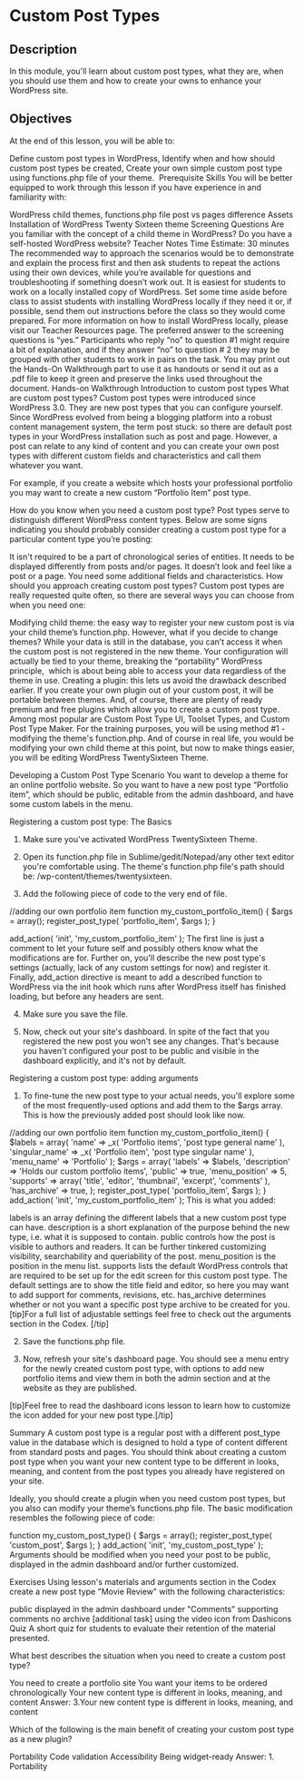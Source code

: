 # Custom Post Types

## Description
In this module, you'll learn about custom post types, what they are, when you should use them and how to create your owns to enhance your WordPress site.

## Objectives
At the end of this lesson, you will be able to:

Define custom post types in WordPress,
Identify when and how should custom post types be created,
Create your own simple custom post type using functions.php file of your theme.
 Prerequisite Skills
You will be better equipped to work through this lesson if you have experience in and familiarity with:

WordPress child themes,
functions.php file
post vs pages difference
Assets
Installation of WordPress
Twenty Sixteen theme
Screening Questions
Are you familiar with the concept of a child theme in WordPress?
Do you have a self-hosted WordPress website?
Teacher Notes
Time Estimate: 30 minutes
The recommended way to approach the scenarios would be to demonstrate and explain the process first and then ask students to repeat the actions using their own devices, while you’re available for questions and troubleshooting if something doesn’t work out.
It is easiest for students to work on a locally installed copy of WordPress. Set some time aside before class to assist students with installing WordPress locally if they need it or, if possible, send them out instructions before the class so they would come prepared. For more information on how to install WordPress locally, please visit our Teacher Resources page.
The preferred answer to the screening questions is “yes.” Participants who reply “no” to question #1 might require a bit of explanation, and if they answer “no” to question # 2 they may be grouped with other students to work in pairs on the task.
You may print out the Hands-On Walkthrough part to use it as handouts or send it out as a .pdf file to keep it green and preserve the links used throughout the document.
Hands-on Walkthrough
Introduction to custom post types
What are custom post types?
Custom post types were introduced since WordPress 3.0. They are new post types that you can configure yourself. Since WordPress evolved from being a blogging platform into a robust content management system, the term post stuck: so there are default post types in your WordPress installation such as post and page. However, a post can relate to any kind of content and you can create your own post types with different custom fields and characteristics and call them whatever you want.

For example, if you create a website which hosts your professional portfolio you may want to create a new custom “Portfolio Item” post type.

How do you know when you need a custom post type?
Post types serve to distinguish different WordPress content types. Below are some signs indicating you should probably consider creating a custom post type for a particular content type you’re posting:

It isn't required to be a part of chronological series of entities.
It needs to be displayed differently from posts and/or pages.
It doesn’t look and feel like a post or a page.
You need some additional fields and characteristics.
How should you approach creating custom post types?
Custom post types are really requested quite often, so there are several ways you can choose from when you need one:

Modifying child theme: the easy way to register your new custom post is via your child theme’s function.php. However, what if you decide to change themes? While your data is still in the database, you can’t access it when the custom post is not registered in the new theme. Your configuration will actually be tied to your theme, breaking the “portability” WordPress principle,  which is about being able to access your data regardless of the theme in use.
Creating a plugin: this lets us avoid the drawback described earlier. If you create your own plugin out of your custom post, it will be portable between themes.
And, of course, there are plenty of ready premium and free plugins which allow you to create a custom post type. Among most popular are Custom Post Type UI, Toolset Types, and Custom Post Type Maker.
For the training purposes, you will be using method #1 - modifying the theme's function.php. And of course in real life, you would be modifying your own child theme at this point, but now to make things easier, you will be editing WordPress TwentySixteen Theme.

Developing a Custom Post Type
Scenario
You want to develop a theme for an online portfolio website. So you want to have a new post type “Portfolio item”, which should be public, editable from the admin dashboard, and have some custom labels in the menu.

Registering a custom post type: The Basics
1. Make sure you've activated WordPress TwentySixteen Theme.

2. Open its function.php file in Sublime/gedit/Notepad/any other text editor you're comfortable using. The theme's function.php file's path should be: <your root WP folder>/wp-content/themes/twentysixteen.

3. Add the following piece of code to the very end of file.

//adding our own portfolio item
function my_custom_portfolio_item() {
$args = array();
register_post_type( 'portfolio_item', $args );
}

add_action( 'init', 'my_custom_portfolio_item' );
The first line is just a comment to let your future self and possibly others know what the modifications are for. Further on, you'll describe the new post type's settings (actually, lack of any custom settings for now) and register it. Finally, add_action directive is meant to add a described function to WordPress via the init hook which runs after WordPress itself has finished loading, but before any headers are sent.



4. Make sure you save the file.

5. Now, check out your site's dashboard. In spite of the fact that you registered the new post you won't see any changes. That's because you haven't configured your post to be public and visible in the dashboard explicitly, and it's not by default.

Registering a custom post type: adding arguments
1. To fine-tune the new post type to your actual needs, you'll explore some of the most frequently-used options and add them to the $args array. This is how the previously added post should look like now.

//adding our own portfolio item
function my_custom_portfolio_item() {
  $labels = array(
    'name'               => _x( 'Portfolio items', 'post type general name' ),
    'singular_name'      => _x( 'Portfolio item', 'post type singular name' ),
    'menu_name'          => 'Portfolio'
  );
    $args = array(
    'labels'        => $labels,
    'description'   => 'Holds our custom portfolio items',
    'public'        => true,
    'menu_position' => 5,
    'supports'      => array( 'title', 'editor', 'thumbnail', 'excerpt', 'comments' ),
    'has_archive'   => true,
  );
  register_post_type( 'portfolio_item', $args ); } add_action( 'init', 'my_custom_portfolio_item' );
This is what you added:

labels is an array defining the different labels that a new custom post type can have.
description is a short explanation of the purpose behind the new type, i.e. what it is supposed to contain.
public controls how the post is visible to authors and readers. It can be further tinkered customizing visibility, searchability and queriability of the post.
menu_position is the position in the menu list.
supports lists the default WordPress controls that are required to be set up for the edit screen for this custom post type. The default settings are to show the title field and editor, so here you may want to add support for comments, revisions, etc.
has_archive determines whether or not you want a specific post type archive to be created for you.
[tip]For a full list of adjustable settings feel free to check out the arguments section in the Codex. [/tip]

2. Save the functions.php file.

3. Now, refresh your site's dashboard page. You should see a menu entry for the newly created custom post type, with options to add new portfolio items and view them in both the admin section and at the website as they are published.



[tip]Feel free to read the dashboard icons lesson to learn how to customize the icon added for your new post type.[/tip]

Summary
A custom post type is a regular post with a different post_type value in the database which is designed to hold a type of content different from standard posts and pages. You should think about creating a custom post type when you want your new content type to be different in looks, meaning, and content from the post types you already have registered on your site.

Ideally, you should create a plugin when you need custom post types, but you also can modify your theme’s functions.php file. The basic modification resembles the following piece of code:

function my_custom_post_type() {
  $args = array();
  register_post_type( 'custom_post', $args ); 
}
add_action( 'init', 'my_custom_post_type' );
Arguments should be modified when you need your post to be public, displayed in the admin dashboard and/or further customized.

Exercises
Using lesson's materials and arguments section in the Codex create a new post type "Movie Review" with the following characteristics:

public
displayed in the admin dashboard under "Comments"
supporting comments
no archive
[additional task] using the video icon from Dashicons
Quiz
A short quiz for students to evaluate their retention of the material presented.

What best describes the situation when you need to create a custom post type?

You need to create a portfolio site
You want your items to be ordered chronologically
Your new content type is different in looks, meaning, and content
Answer: 3.Your new content type is different in looks, meaning, and content

Which of the following is the main benefit of creating your custom post type as a new plugin?

Portability
Code validation
Accessibility
Being widget-ready
Answer: 1. Portability
